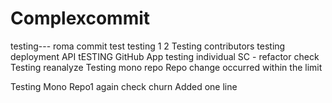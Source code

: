 # Complexcommit
testing---
roma commit test
testing 1 2
Testing contributors
testing deployment API
tESTING GitHub App
testing individual SC - refactor check
Testing reanalyze
Testing mono repo Repo change occurred within the limit

Testing Mono Repo1 again check churn
Added one line

